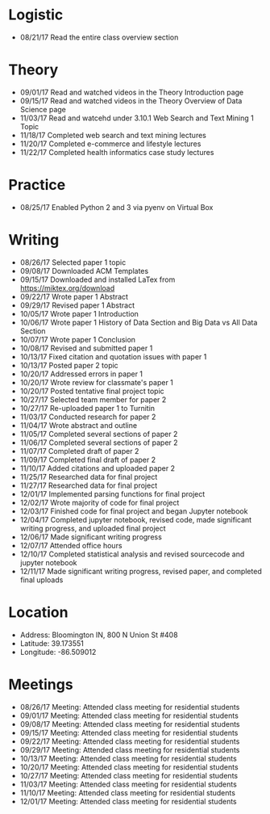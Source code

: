
# Logistic

* 08/21/17 Read the entire class overview section 

# Theory

* 09/01/17 Read and watched videos in the Theory Introduction page
* 09/15/17 Read and watched videos in the Theory Overview of Data Science page
* 11/03/17 Read and watcehd under 3.10.1 Web Search and Text Mining 1 Topic
* 11/18/17 Completed web search and text mining lectures
* 11/20/17 Completed e-commerce and lifestyle lectures
* 11/22/17 Completed health informatics case study lectures


# Practice

* 08/25/17 Enabled Python 2 and 3 via pyenv on Virtual Box

# Writing

* 08/26/17 Selected paper 1 topic
* 09/08/17 Downloaded ACM Templates
* 09/15/17 Downloaded and installed LaTex from https://miktex.org/download
* 09/22/17 Wrote paper 1 Abstract
* 09/29/17 Revised paper 1 Abstract
* 10/05/17 Wrote paper 1 Introduction
* 10/06/17 Wrote paper 1 History of Data Section and Big Data vs All Data Section
* 10/07/17 Wrote paper 1 Conclusion
* 10/08/17 Revised and submitted paper 1
* 10/13/17 Fixed citation and quotation issues with paper 1
* 10/13/17 Posted paper 2 topic
* 10/20/17 Addressed errors in paper 1
* 10/20/17 Wrote review for classmate's paper 1
* 10/20/17 Posted tentative final project topic
* 10/27/17 Selected team member for paper 2
* 10/27/17 Re-uploaded paper 1 to Turnitin
* 11/03/17 Conducted research for paper 2
* 11/04/17 Wrote abstract and outline
* 11/05/17 Completed several sections of paper 2
* 11/06/17 Completed several sections of paper 2
* 11/07/17 Completed draft of paper 2
* 11/09/17 Completed final draft of paper 2
* 11/10/17 Added citations and uploaded paper 2
* 11/25/17 Researched data for final project
* 11/27/17 Researched data for final project
* 12/01/17 Implemented parsing functions for final project
* 12/02/17 Wrote majority of code for final project
* 12/03/17 Finished code for final project and began Jupyter notebook
* 12/04/17 Completed jupyter notebook, revised code, made significant writing progress, and uploaded final project
* 12/06/17 Made significant writing progress
* 12/07/17 Attended office hours
* 12/10/17 Completed statistical analysis and revised sourcecode and jupyter notebook
* 12/11/17 Made significant writing progress, revised paper, and completed final uploads
# Location

* Address: Bloomington IN, 800 N Union St #408
* Latitude: 39.173551
* Longitude: -86.509012 

# Meetings

* 08/26/17 Meeting: Attended class meeting for residential students
* 09/01/17 Meeting: Attended class meeting for residential students
* 09/08/17 Meeting: Attended class meeting for residential students
* 09/15/17 Meeting: Attended class meeting for residential students
* 09/22/17 Meeting: Attended class meeting for residential students
* 09/29/17 Meeting: Attended class meeting for residential students
* 10/13/17 Meeting: Attended class meeting for residential students
* 10/20/17 Meeting: Attended class meeting for residential students
* 10/27/17 Meeting: Attended class meeting for residential students
* 11/03/17 Meeting: Attended class meeting for residential students
* 11/10/17 Meeting: Attended class meeting for residential students
* 12/01/17 Meeting: Attended class meeting for residential students
